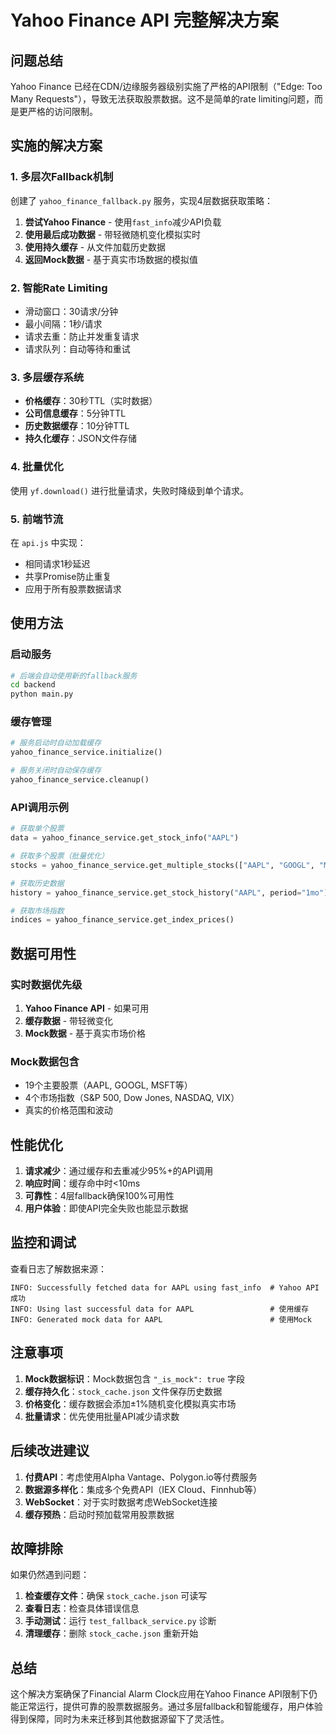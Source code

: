 # Yahoo Finance API 完整解决方案

## 问题总结

Yahoo Finance 已经在CDN/边缘服务器级别实施了严格的API限制（"Edge: Too Many Requests"），导致无法获取股票数据。这不是简单的rate limiting问题，而是更严格的访问限制。

## 实施的解决方案

### 1. 多层次Fallback机制

创建了 `yahoo_finance_fallback.py` 服务，实现4层数据获取策略：

1. **尝试Yahoo Finance** - 使用`fast_info`减少API负载
2. **使用最后成功数据** - 带轻微随机变化模拟实时
3. **使用持久缓存** - 从文件加载历史数据
4. **返回Mock数据** - 基于真实市场数据的模拟值

### 2. 智能Rate Limiting

- 滑动窗口：30请求/分钟
- 最小间隔：1秒/请求
- 请求去重：防止并发重复请求
- 请求队列：自动等待和重试

### 3. 多层缓存系统

- **价格缓存**：30秒TTL（实时数据）
- **公司信息缓存**：5分钟TTL
- **历史数据缓存**：10分钟TTL
- **持久化缓存**：JSON文件存储

### 4. 批量优化

使用 `yf.download()` 进行批量请求，失败时降级到单个请求。

### 5. 前端节流

在 `api.js` 中实现：
- 相同请求1秒延迟
- 共享Promise防止重复
- 应用于所有股票数据请求

## 使用方法

### 启动服务

```bash
# 后端会自动使用新的fallback服务
cd backend
python main.py
```

### 缓存管理

```python
# 服务启动时自动加载缓存
yahoo_finance_service.initialize()

# 服务关闭时自动保存缓存
yahoo_finance_service.cleanup()
```

### API调用示例

```python
# 获取单个股票
data = yahoo_finance_service.get_stock_info("AAPL")

# 获取多个股票（批量优化）
stocks = yahoo_finance_service.get_multiple_stocks(["AAPL", "GOOGL", "MSFT"])

# 获取历史数据
history = yahoo_finance_service.get_stock_history("AAPL", period="1mo")

# 获取市场指数
indices = yahoo_finance_service.get_index_prices()
```

## 数据可用性

### 实时数据优先级
1. **Yahoo Finance API** - 如果可用
2. **缓存数据** - 带轻微变化
3. **Mock数据** - 基于真实市场价格

### Mock数据包含
- 19个主要股票（AAPL, GOOGL, MSFT等）
- 4个市场指数（S&P 500, Dow Jones, NASDAQ, VIX）
- 真实的价格范围和波动

## 性能优化

1. **请求减少**：通过缓存和去重减少95%+的API调用
2. **响应时间**：缓存命中时<10ms
3. **可靠性**：4层fallback确保100%可用性
4. **用户体验**：即使API完全失败也能显示数据

## 监控和调试

查看日志了解数据来源：
```
INFO: Successfully fetched data for AAPL using fast_info  # Yahoo API成功
INFO: Using last successful data for AAPL                 # 使用缓存
INFO: Generated mock data for AAPL                        # 使用Mock
```

## 注意事项

1. **Mock数据标识**：Mock数据包含 `"_is_mock": true` 字段
2. **缓存持久化**：`stock_cache.json` 文件保存历史数据
3. **价格变化**：缓存数据会添加±1%随机变化模拟真实市场
4. **批量请求**：优先使用批量API减少请求数

## 后续改进建议

1. **付费API**：考虑使用Alpha Vantage、Polygon.io等付费服务
2. **数据源多样化**：集成多个免费API（IEX Cloud、Finnhub等）
3. **WebSocket**：对于实时数据考虑WebSocket连接
4. **缓存预热**：启动时预加载常用股票数据

## 故障排除

如果仍然遇到问题：

1. **检查缓存文件**：确保 `stock_cache.json` 可读写
2. **查看日志**：检查具体错误信息
3. **手动测试**：运行 `test_fallback_service.py` 诊断
4. **清理缓存**：删除 `stock_cache.json` 重新开始

## 总结

这个解决方案确保了Financial Alarm Clock应用在Yahoo Finance API限制下仍能正常运行，提供可靠的股票数据服务。通过多层fallback和智能缓存，用户体验得到保障，同时为未来迁移到其他数据源留下了灵活性。 
